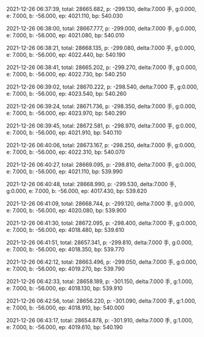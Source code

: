 2021-12-26 06:37:39, total: 28665.682, p: -299.130, delta:7.000 手, g:0.000, e: 7.000, b: -56.000, ep: 4021.110, bp: 540.030

2021-12-26 06:38:00, total: 28667.777, p: -299.000, delta:7.000 手, g:0.000, e: 7.000, b: -56.000, ep: 4021.080, bp: 540.010

2021-12-26 06:38:21, total: 28668.135, p: -299.080, delta:7.000 手, g:0.000, e: 7.000, b: -56.000, ep: 4022.440, bp: 540.190

2021-12-26 06:38:41, total: 28665.202, p: -299.270, delta:7.000 手, g:0.000, e: 7.000, b: -56.000, ep: 4022.730, bp: 540.250

2021-12-26 06:39:02, total: 28670.222, p: -298.540, delta:7.000 手, g:0.000, e: 7.000, b: -56.000, ep: 4023.540, bp: 540.260

2021-12-26 06:39:24, total: 28671.736, p: -298.350, delta:7.000 手, g:0.000, e: 7.000, b: -56.000, ep: 4023.970, bp: 540.290

2021-12-26 06:39:45, total: 28672.581, p: -298.970, delta:7.000 手, g:0.000, e: 7.000, b: -56.000, ep: 4021.910, bp: 540.110

2021-12-26 06:40:06, total: 28673.167, p: -298.250, delta:7.000 手, g:0.000, e: 7.000, b: -56.000, ep: 4022.310, bp: 540.070

2021-12-26 06:40:27, total: 28669.095, p: -298.810, delta:7.000 手, g:0.000, e: 7.000, b: -56.000, ep: 4021.110, bp: 539.990

2021-12-26 06:40:48, total: 28668.990, p: -299.530, delta:7.000 手, g:0.000, e: 7.000, b: -56.000, ep: 4017.430, bp: 539.620

2021-12-26 06:41:09, total: 28668.744, p: -299.120, delta:7.000 手, g:0.000, e: 7.000, b: -56.000, ep: 4020.080, bp: 539.900

2021-12-26 06:41:30, total: 28672.095, p: -298.400, delta:7.000 手, g:0.000, e: 7.000, b: -56.000, ep: 4018.480, bp: 539.610

2021-12-26 06:41:51, total: 28657.341, p: -299.810, delta:7.000 手, g:0.000, e: 7.000, b: -56.000, ep: 4018.350, bp: 539.770

2021-12-26 06:42:12, total: 28663.496, p: -299.050, delta:7.000 手, g:0.000, e: 7.000, b: -56.000, ep: 4019.270, bp: 539.790

2021-12-26 06:42:33, total: 28658.189, p: -301.150, delta:7.000 手, g:1.000, e: 7.000, b: -56.000, ep: 4018.130, bp: 539.910

2021-12-26 06:42:56, total: 28656.220, p: -301.090, delta:7.000 手, g:1.000, e: 7.000, b: -56.000, ep: 4018.910, bp: 540.000

2021-12-26 06:43:17, total: 28654.878, p: -301.910, delta:7.000 手, g:1.000, e: 7.000, b: -56.000, ep: 4019.610, bp: 540.190